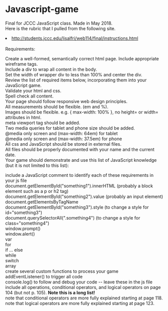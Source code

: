 # Javascript-game<br>
Final for JCCC JavaScript class. Made in May 2018. <br>
Here is the rubric that I pulled from the following site. <li>http://students.jccc.edu/lisalfri/web114/final/instructions.html</li>
<br>
Requirements:

Create a well-formed, semantically correct html page. Include appropriate wireframe tags.<br>
Include a div to wrap all content in the body.<br>
Set the width of wrapper div to less than 100% and center the div.<br>
Review the list of required items below, incorporating them into your JavaScript game.<br>
Validate your html and css. <br>
Spell check all content.<br>
Your page should follow responsive web design principles.<br>
All measurements should be flexible. (em and %).<br>
Images should be flexible. e.g. { max-width: 100% }, no height= or width= attributes in html.<br>
meta viewport tag should be added. <meta name="viewport" content="width=device-width, initial-scale=1.0"><br>
Two media queries for tablet and phone size should be added.<br>
@media only screen and (max-width: 64em) for tablet <br>
@media only screen and (max-width: 37.5em) for phone <br>
All css and JavaScript should be stored in external files. <br>
All files should be properly documented with your name and the current date. <br>
Your game should demonstrate and use this list of JavaScript knowledge (but it is not limited to this list):<br>

include a JavaScript comment to identify each of these requirements in your js file <br>
document.getElementById("something1").innerHTML (probably a block element such as a p or h2 tag) <br>
document.getElementById("something2").value (probably an input element) <br>
document.getElementsByTagName <br>
document.getElementById("something3").style (to change a style for id="something3")<br>
document.querySelectorAll(".something4") (to change a style for class="something4") <br>
window.prompt() <br>
window.alert() <br>
var <br>
for <br>
if ... else <br>
while <br>
switch <br>
array <br>
create several custom functions to process your game <br>
addEventListener() to trigger all code <br>
console.log() to follow and debug your code -- leave these in the js file <br>
include all operations, conditional operators, and logical operators on page 104 (but not p. 105). **Note this is a long list!** <br>
note that conditional operators are more fully explained starting at page 118. <br>
note that logical operators are more fully explained starting at page 123.<br>
